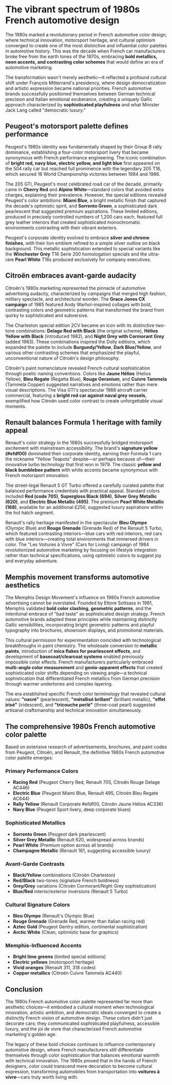 # The vibrant spectrum of 1980s French automotive design

The 1980s marked a revolutionary period in French automotive color design, where technical innovation, motorsport heritage, and cultural optimism converged to create one of the most distinctive and influential color palettes in automotive history. This was the decade when French car manufacturers broke free from the earth tones of the 1970s, embracing **bold metallics, neon accents, and contrasting color schemes** that would define an era of automotive marketing.

The transformation wasn't merely aesthetic—it reflected a profound cultural shift under François Mitterrand's presidency, where design democratization and artistic expression became national priorities. French automotive brands successfully positioned themselves between German technical precision and Italian emotional exuberance, creating a uniquely Gallic approach characterized by **sophisticated playfulness** and what Minister Jack Lang called "democratic luxury."

## Peugeot's motorsport palette defines performance

Peugeot's 1980s identity was fundamentally shaped by their Group B rally dominance, establishing a four-color motorsport livery that became synonymous with French performance engineering. The iconic combination of **bright red, navy blue, electric yellow, and light blue** first appeared on the 504 rally car but reached full prominence with the legendary 205 T16, which secured 16 World Championship victories between 1984 and 1986.

The 205 GTI, Peugeot's most celebrated road car of the decade, primarily came in **Cherry Red** and **Alpine White**—standard colors that avoided extra charges, explaining their prevalence. However, the special editions revealed Peugeot's color ambitions: **Miami Blue**, a bright metallic finish that captured the decade's optimistic spirit, and **Sorrento Green**, a sophisticated dark pearlescent that suggested premium aspirations. These limited editions, produced in precisely controlled numbers of 1,200 cars each, featured full grey leather interiors that created sophisticated monochromatic environments contrasting with their vibrant exteriors.

Peugeot's corporate identity evolved to embrace **silver and chrome finishes**, with their lion emblem refined to a simple silver outline on black background. This metallic sophistication extended to special variants like the **Winchester Grey** T16 Serie 200 homologation specials and the ultra-rare **Pearl White** T16s produced exclusively for company executives.

## Citroën embraces avant-garde audacity

Citroën's 1980s marketing represented the pinnacle of automotive advertising audacity, characterized by campaigns that merged high fashion, military spectacle, and architectural wonder. The **Grace Jones CX campaign** of 1985 featured Andy Warhol-inspired collages with bold, contrasting colors and geometric patterns that transformed the brand from quirky to sophisticated and subversive.

The Charleston special edition 2CV became an icon with its distinctive two-tone combinations: **Delage Red with Black** (the original scheme), **Hélios Yellow with Black** (introduced 1982), and **Night Grey with Cormorant Grey** (added 1983). These combinations inspired the Dolly editions, which expanded the palette to include **Burgundy/Yellow**, **Dark Blue/Yellow**, and various other contrasting schemes that emphasized the playful, unconventional nature of Citroën's design philosophy.

Citroën's paint nomenclature revealed French cultural sophistication through poetic naming conventions. Colors like **Jaune Hélios** (Helios Yellow), **Bleu Regate** (Regatta Blue), **Rouge Geranium**, and **Cuivre Tammela** (Tammela Copper) suggested narratives and emotions rather than mere visual descriptions. The Visa GTI's spectacular 1988 aircraft carrier commercial, featuring a **bright red car against naval grey vessels**, exemplified how Citroën used color contrast to create unforgettable visual moments.

## Renault balances Formula 1 heritage with family appeal

Renault's color strategy in the 1980s successfully bridged motorsport excitement with mainstream accessibility. The brand's **signature yellow (#efdf00)** dominated their corporate identity, earning their Formula 1 cars the nickname "Yellow Teapots" despite—or perhaps because of—their innovative turbo technology that first won in 1979. The classic **yellow and black bumblebee pattern** with white accents became synonymous with French motorsport innovation.

The street-legal Renault 5 GT Turbo offered a carefully curated palette that balanced performance credentials with practical appeal. Standard colors included **Red (code 705)**, **Supergloss Black (694)**, **Silver Grey Metallic (620)**, and **Electric Blue Metallic (495)**. The premium **Pearl White Metallic (168)**, available for an additional £250, suggested luxury aspirations within the hot hatch segment.

Renault's rally heritage manifested in the spectacular **Bleu Olympe** (Olympic Blue) and **Rouge Grenade** (Grenade Red) of the Renault 5 Turbo, which featured contrasting interiors—blue cars with red interiors, red cars with blue interiors—creating total environments that immersed drivers in color. The "Les Voitures à Vivre" (Cars for Living) campaign of 1984 revolutionized automotive marketing by focusing on lifestyle integration rather than technical specifications, using optimistic colors to suggest joy and everyday adventure.

## Memphis movement transforms automotive aesthetics

The Memphis Design Movement's influence on 1980s French automotive advertising cannot be overstated. Founded by Ettore Sottsass in 1981, Memphis validated **bold color clashing**, **geometric patterns**, and the intentional embrace of "bad taste" as sophisticated design strategy. French automotive brands adapted these principles while maintaining distinctly Gallic sensibilities, incorporating bright geometric patterns and playful typography into brochures, showroom displays, and promotional materials.

This cultural permission for experimentation coincided with technological breakthroughs in paint chemistry. The wholesale conversion to **metallic paints**, introduction of **mica flakes for pearlescent effects**, and development of **basecoat/clearcoat systems** enabled previously impossible color effects. French manufacturers particularly embraced **multi-angle color measurement** and **gonio-apparent effects** that created sophisticated color shifts depending on viewing angle—a technical sophistication that differentiated French metallics from German precision through warmer undertones and complex layering.

The era established specific French color terminology that revealed cultural values: **"nacré"** (pearlescent), **"métallisé brillant"** (brilliant metallic), **"effet irisé"** (iridescent), and **"tricouche perlé"** (three-coat pearl) suggested artisanal craftsmanship and technical innovation simultaneously.

## The comprehensive 1980s French automotive color palette

Based on extensive research of advertisements, brochures, and paint codes from Peugeot, Citroën, and Renault, the definitive 1980s French automotive color palette emerges:

### **Primary Performance Colors**
- **Racing Red** (Peugeot Cherry Red, Renault 705, Citroën Rouge Delage AC446)
- **Electric Blue** (Peugeot Miami Blue, Renault 495, Citroën Bleu Regate AC644)
- **Rally Yellow** (Renault Corporate #efdf00, Citroën Jaune Hélios AC336)
- **Navy Blue** (Peugeot Sport livery, deep corporate blues)

### **Sophisticated Metallics**
- **Sorrento Green** (Peugeot dark pearlescent)
- **Silver Grey Metallic** (Renault 620, widespread across brands)
- **Pearl White** (Premium option across all brands)
- **Champagne Metallic** (Renault 161, suggesting accessible luxury)

### **Avant-Garde Contrasts**
- **Black/Yellow** combinations (Citroën Charleston)
- **Red/Black** two-tones (signature French boldness)
- **Grey/Grey** variations (Citroën Cormorant/Night Grey sophistication)
- **Blue/Red** interior/exterior inversions (Renault 5 Turbo)

### **Cultural Signature Colors**
- **Bleu Olympe** (Renault's Olympic Blue)
- **Rouge Grenade** (Grenade Red, warmer than Italian racing red)
- **Aztec Gold** (Peugeot Gentry edition, continental sophistication)
- **Arctic White** (Clean, optimistic base for graphics)

### **Memphis-Influenced Accents**
- **Bright lime greens** (limited special editions)
- **Electric yellows** (motorsport heritage)
- **Vivid oranges** (Renault 311, 318 codes)
- **Copper metallics** (Citroën Cuivre Tammela AC440)

## Conclusion

The 1980s French automotive color palette represented far more than aesthetic choices—it embodied a cultural moment when technological innovation, artistic ambition, and democratic ideals converged to create a distinctly French vision of automotive design. These colors didn't just decorate cars; they communicated sophisticated playfulness, accessible luxury, and the joi de vivre that characterized French automotive marketing's golden age.

The legacy of these bold choices continues to influence contemporary automotive design, where French manufacturers still differentiate themselves through color sophistication that balances emotional warmth with technical innovation. The 1980s proved that in the hands of French designers, color could transcend mere decoration to become cultural expression, transforming automobiles from transportation into **voitures à vivre**—cars truly worth living with.